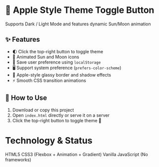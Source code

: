 # 🍎 Apple Style Theme Toggle Button
Supports Dark / Light Mode and features dynamic Sun/Moon animation

## ✨ Features
- 🌓 Click the top-right button to toggle theme
- 🎨 Animated Sun and Moon icons
- 💾 Save user preference using `localStorage`
- 🖥️ Support system preference (`prefers-color-scheme`)
- 🍏 Apple-style glassy border and shadow effects
- ⚡️ Smooth CSS transition animations

## 🚀 How to Use
1. Download or copy this project
2. Open `index.html` directly or serve it on a server
3. Click the top-right button to toggle theme 🎉

# Technology & Status
HTML5
CSS3 (Flexbox + Animation + Gradient)
Vanilla JavaScript (No frameworks)

